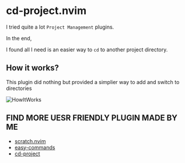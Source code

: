 # cd-project.nvim

I tried quite a lot `Project Management` plugins.

In the end,

I found all I need is an easier way to `cd` to another project directory.

## How it works?

This plugin did nothing but provided a simplier way to add and switch to directories

![HowItWorks](https://github.com/LintaoAmons/cd-project.nvim/assets/95092244/6fa66d86-38c0-4ea8-ad5e-a6ed14c263ef)

## FIND MORE UESR FRIENDLY PLUGIN MADE BY ME

- [scratch.nvim](https://github.com/LintaoAmons/scratch.nvim)
- [easy-commands](https://github.com/LintaoAmons/easy-commands.nvim)
- [cd-project](https://github.com/LintaoAmons/cd-project.nvim)
